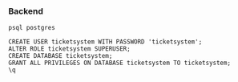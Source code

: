 ### Backend

`psql postgres`

```
CREATE USER ticketsystem WITH PASSWORD 'ticketsystem';
ALTER ROLE ticketsystem SUPERUSER;
CREATE DATABASE ticketsystem;
GRANT ALL PRIVILEGES ON DATABASE ticketsystem TO ticketsystem;
\q
```